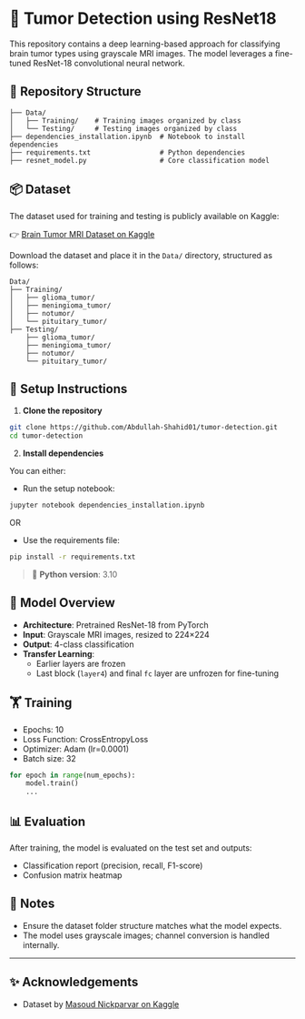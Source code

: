 # 🧠 Tumor Detection using ResNet18

This repository contains a deep learning-based approach for classifying brain tumor types using grayscale MRI images. The model leverages a fine-tuned ResNet-18 convolutional neural network.

## 📁 Repository Structure

```
├── Data/
│   ├── Training/    # Training images organized by class
│   └── Testing/     # Testing images organized by class
├── dependencies_installation.ipynb  # Notebook to install dependencies
├── requirements.txt                 # Python dependencies
├── resnet_model.py                  # Core classification model
```

## 📦 Dataset

The dataset used for training and testing is publicly available on Kaggle:

👉 [Brain Tumor MRI Dataset on Kaggle](https://www.kaggle.com/datasets/masoudnickparvar/brain-tumor-mri-dataset)

Download the dataset and place it in the `Data/` directory, structured as follows:

```
Data/
├── Training/
│   ├── glioma_tumor/
│   ├── meningioma_tumor/
│   ├── notumor/
│   └── pituitary_tumor/
├── Testing/
    ├── glioma_tumor/
    ├── meningioma_tumor/
    ├── notumor/
    └── pituitary_tumor/
```

## 🔧 Setup Instructions

1. **Clone the repository**

```bash
git clone https://github.com/Abdullah-Shahid01/tumor-detection.git
cd tumor-detection
```

2. **Install dependencies**

You can either:

- Run the setup notebook:

```bash
jupyter notebook dependencies_installation.ipynb
```

OR

- Use the requirements file:

```bash
pip install -r requirements.txt
```

> 📌 **Python version**: 3.10

## 🧠 Model Overview

- **Architecture**: Pretrained ResNet-18 from PyTorch
- **Input**: Grayscale MRI images, resized to 224×224
- **Output**: 4-class classification
- **Transfer Learning**:
  - Earlier layers are frozen
  - Last block (`layer4`) and final `fc` layer are unfrozen for fine-tuning

## 🏋️ Training

- Epochs: 10  
- Loss Function: CrossEntropyLoss  
- Optimizer: Adam (lr=0.0001)  
- Batch size: 32  

```python
for epoch in range(num_epochs):
    model.train()
    ...
```

## 📊 Evaluation

After training, the model is evaluated on the test set and outputs:
- Classification report (precision, recall, F1-score)
- Confusion matrix heatmap

## 📌 Notes

- Ensure the dataset folder structure matches what the model expects.
- The model uses grayscale images; channel conversion is handled internally.


---

## ✨ Acknowledgements

- Dataset by [Masoud Nickparvar on Kaggle](https://www.kaggle.com/datasets/masoudnickparvar/brain-tumor-mri-dataset)
